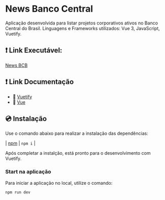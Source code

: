 # News Banco Central

Aplicação desenvolvida para listar projetos corporativos ativos no Banco Central do Brasil.
Linguagens e Frameworks utilizados: Vue 3, JavaScript, Vuetify.

## ❗️ Link Executável:
[News BCB](https://news-bcb.vercel.app/)

## ❗️ Link Documentação

- 📄 [Vuetify](https://vuetifyjs.com/)
- 📄 [Vue](https://vuejs.org/)

## 💿 Instalação

Use o comando abaixo para realizar a instalação das dependências:

| [npm](https://vuetifyjs.com/en/getting-started/installation/)     | `npm i`  |

Após completar a instalção, está pronto para o desenvolvimento com Vuetify.


### Start na aplicação

Para iniciar a aplicação no local, utilize o comando:

```bash
npm run dev
```
